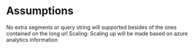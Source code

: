 # Assumptions
No extra segments or query string will supported besides of the ones contained on the long url
Scaling: Scaling up will be made based on azure analytics information